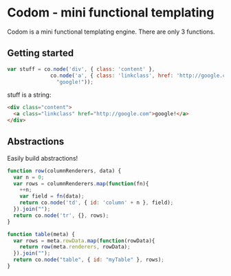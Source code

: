
# Codom - mini functional templating

Codom is a mini functional templating engine. There are only 3 functions.

## Getting started

```js
var stuff = co.node('div', { class: 'content' },
              co.node('a', { class: 'linkclass', href: 'http://google.com' },
                "google!"));
```

stuff is a string:

```html
<div class="content">
  <a class="linkclass" href="http://google.com">google!</a>
</div>
```

## Abstractions

Easily build abstractions!

```js
function row(columnRenderers, data) {
  var n = 0;
  var rows = columnRenderers.map(function(fn){
    ++n;
    var field = fn(data);
    return co.node('td', { id: 'column' + n }, field);
  }).join("");
  return co.node('tr', {}, rows);
}

function table(meta) {
  var rows = meta.rowData.map(function(rowData){
    return row(meta.renderers, rowData);
  }).join("");
  return co.node("table", { id: "myTable" }, rows);
}
``` 

